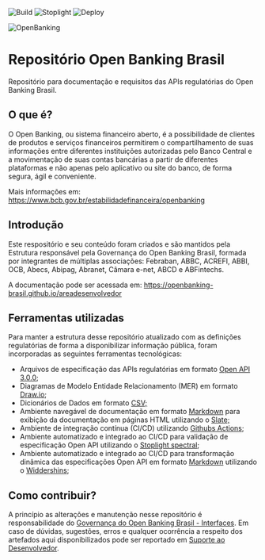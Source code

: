 ![Build](https://github.com/openbanking-brasil/areadesenvolvedor/workflows/Build/badge.svg)
![Stoplight](https://github.com/openbanking-brasil/areadesenvolvedor/workflows/Stoplight/badge.svg)
![Deploy](https://github.com/openbanking-brasil/areadesenvolvedor/workflows/Deploy/badge.svg)

![OpenBanking](./documentation/source/images/logo.png)

# Repositório Open Banking Brasil

Repositório para documentação e requisitos das APIs regulatórias do Open Banking Brasil. 

## O que é? 

O Open Banking, ou sistema financeiro aberto, é a possibilidade de clientes de produtos e serviços financeiros permitirem o compartilhamento de suas informações entre diferentes instituições autorizadas pelo Banco Central e a movimentação de suas contas bancárias a partir de diferentes plataformas e não apenas pelo aplicativo ou site do banco, de forma segura, ágil e conveniente.

Mais informações em: https://www.bcb.gov.br/estabilidadefinanceira/openbanking

## Introdução

Este respositório e seu conteúdo foram criados e são mantidos pela Estrutura responsável pela Governança do Open Banking Brasil, formada por integrantes de múltiplas associações: Febraban, ABBC, ACREFI, ABBI, OCB, Abecs, Abipag, Abranet, Câmara e-net, ABCD e ABFintechs.

A documentação pode ser acessada em: https://openbanking-brasil.github.io/areadesenvolvedor 

## Ferramentas utilizadas

Para manter a estrutura desse repositório atualizado com as definições regulatórias de forma a disponibilizar informação pública, foram incorporadas as seguintes ferramentas tecnológicas:

- Arquivos de especificação das APIs regulatórias em formato [Open API 3.0.0](https://swagger.io/specification/);
- Diagramas de Modelo Entidade Relacionamento (MER) em formato  [Draw.io](https://www.draw.io/);
- Dicionários de Dados em formato [CSV;](https://tools.ietf.org/html/rfc4180)
- Ambiente navegável de documentação em formato [Markdown](https://www.markdownguide.org/) para exibição da documentação em páginas HTML utilizando o [Slate;](https://github.com/slatedocs/slate)
- Ambiente de integração contínua (CI/CD) utilizando [Githubs Actions](https://github.com/features/actions);
- Ambiente automatizado e integrado ao CI/CD para validação de especificação Open API utilizando o [Stoplight spectral](https://github.com/stoplightio/spectral);
- Ambiente automatizado e integrado ao CI/CD para transformação dinâmica das especificações Open API em formato [Markdown](https://www.markdownguide.org/) utilizando o [Widdershins](https://github.com/Mermade/widdershins);

## Como contribuir?

A princípio as alterações e manutenção nesse repositório é responsabilidade do  [Governança do Open Banking Brasil - Interfaces](mailto:gt-interfaces@openbankingbr.org). Em caso de dúvidas, sugestões, erros e qualquer ocorrência a respeito dos artefados aqui disponibilizados pode ser reportado em [Suporte ao Desenvolvedor](https://servicedesk.openbankingbrasil.org.br/Login.jsp?navLanguage=pt-BR).

